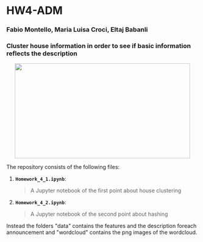 # HW4-ADM

### Fabio Montello, Maria Luisa Croci, Eltaj Babanli

### Cluster house information in order to see if basic information reflects the description


<p align="center">
  <img width="460" height="250" src="http://www.agenziandreaonesti.it/wp-content/uploads/2018/08/immobiliare-1024x291.png">
</p>

The repository consists of the following files:
1. __`Homework_4_1.ipynb`__: 
     > A Jupyter notebook of the first point about house clustering
2. __`Homework_4_2.ipynb`__: 
     > A Jupyter notebook of the second point about hashing

Instead the folders "data" contains the features and the description foreach announcement and "wordcloud" contains the png images of the wordcloud.

    
